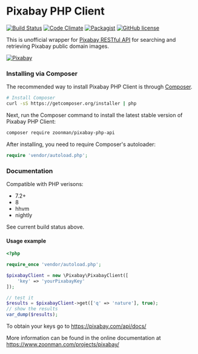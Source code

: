 # Pixabay PHP Client
[![Build Status](https://github.com/zoonman/pixabay-php-api/actions/workflows/php.yml/badge.svg)](https://github.com/zoonman/pixabay-php-api/actions/workflows/php.yml) [![Code Climate](https://codeclimate.com/github/zoonman/pixabay-php-api/badges/gpa.svg)](https://codeclimate.com/github/zoonman/pixabay-php-api) [![Packagist](https://img.shields.io/packagist/dt/zoonman/pixabay-php-api.svg)]() [![GitHub license](https://img.shields.io/github/license/zoonman/pixabay-php-api.svg)]()

This is unofficial wrapper for [Pixabay RESTful API](http://pixabay.com/api/docs/) for searching and retrieving Pixabay public domain images. 

[![Pixabay](https://pixabay.com/static/img/logo.svg)](http://pixabay.com/)

### Installing via Composer

The recommended way to install Pixabay PHP Client is through
[Composer](http://getcomposer.org).

```bash
# Install Composer
curl -sS https://getcomposer.org/installer | php
```

Next, run the Composer command to install the latest stable version of Pixabay PHP Client:

```bash
composer require zoonman/pixabay-php-api
```

After installing, you need to require Composer's autoloader:

```php
require 'vendor/autoload.php';
```

### Documentation

Compatible with PHP verisons:
 - 7.2+
 - 8
 - hhvm
 - nightly

See current build status above.

#### Usage example

```php
<?php

require_once 'vendor/autoload.php';

$pixabayClient = new \Pixabay\PixabayClient([
	'key' => 'yourPixabayKey'
]);

// test it
$results = $pixabayClient->get(['q' => 'nature'], true);
// show the results
var_dump($results);
```
To obtain your keys go to https://pixabay.com/api/docs/

More information can be found in the online documentation at
https://www.zoonman.com/projects/pixabay/

